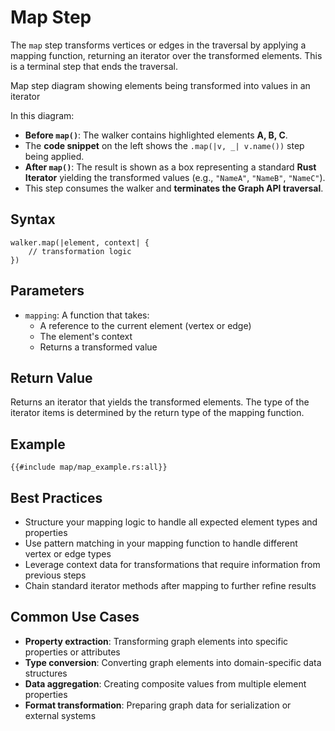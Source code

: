 # Map Step

The `map` step transforms vertices or edges in the traversal by applying a mapping function, returning an iterator over
the transformed elements. This is a terminal step that ends the traversal.

<object type="image/svg+xml" data="map/image.svg" title="Map Step Diagram">
Map step diagram showing elements being transformed into values in an iterator
</object>

In this diagram:

- **Before `map()`**: The walker contains highlighted elements **A, B, C**.
- The **code snippet** on the left shows the `.map(|v, _| v.name())` step being applied.
- **After `map()`**: The result is shown as a box representing a standard **Rust Iterator** yielding the transformed values (e.g., `"NameA"`, `"NameB"`, `"NameC"`).
- This step consumes the walker and **terminates the Graph API traversal**.

## Syntax

```rust,noplayground
walker.map(|element, context| {
    // transformation logic
})
```

## Parameters

- `mapping`: A function that takes:
    - A reference to the current element (vertex or edge)
    - The element's context
    - Returns a transformed value

## Return Value

Returns an iterator that yields the transformed elements. The type of the iterator items is determined by the return
type of the mapping function.

## Example

```rust,noplayground
{{#include map/map_example.rs:all}}
```

## Best Practices

- Structure your mapping logic to handle all expected element types and properties
- Use pattern matching in your mapping function to handle different vertex or edge types
- Leverage context data for transformations that require information from previous steps
- Chain standard iterator methods after mapping to further refine results

## Common Use Cases

- **Property extraction**: Transforming graph elements into specific properties or attributes
- **Type conversion**: Converting graph elements into domain-specific data structures
- **Data aggregation**: Creating composite values from multiple element properties
- **Format transformation**: Preparing graph data for serialization or external systems
